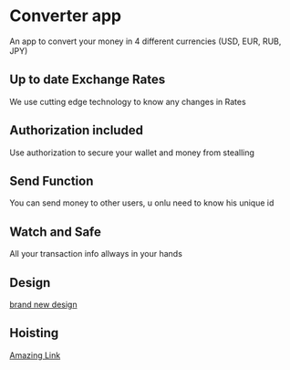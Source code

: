 # Converter app
An app to convert your money in 4 different currencies
(USD, EUR, RUB, JPY)
## Up to date Exchange Rates
We use cutting edge technology to know any changes in Rates
## Authorization included
Use authorization to secure your wallet and money from stealling
## Send Function
You can send money to other users, u onlu need to know his unique id
## Watch and Safe
All your transaction info allways in your hands
## Design
[brand new design](https://www.figma.com/file/4tO0FdSUMLshMZbl59y2if/Converter?node-id=0%3A1)
## Hoisting 
[Amazing Link](https://converter-js.web.app/)
